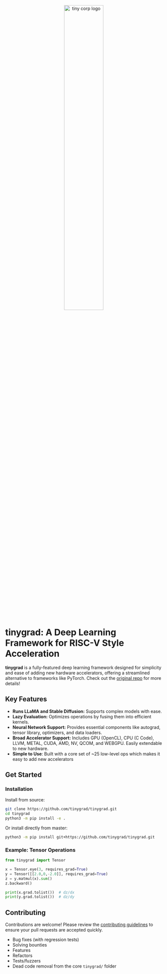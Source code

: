 <div align="center">
  <picture>
    <source media="(prefers-color-scheme: light)" srcset="/docs/logo_tiny_light.svg">
    <img alt="tiny corp logo" src="/docs/logo_tiny_dark.svg" width="50%" height="50%">
  </picture>
</div>

# tinygrad: A Deep Learning Framework for RISC-V Style Acceleration

**tinygrad** is a fully-featured deep learning framework designed for simplicity and ease of adding new hardware accelerators, offering a streamlined alternative to frameworks like PyTorch. Check out the [original repo](https://github.com/tinygrad/tinygrad) for more details!

## Key Features

*   **Runs LLaMA and Stable Diffusion:** Supports complex models with ease.
*   **Lazy Evaluation:** Optimizes operations by fusing them into efficient kernels.
*   **Neural Network Support:** Provides essential components like autograd, tensor library, optimizers, and data loaders.
*   **Broad Accelerator Support:** Includes GPU (OpenCL), CPU (C Code), LLVM, METAL, CUDA, AMD, NV, QCOM, and WEBGPU. Easily extendable to new hardware.
*   **Simple to Use**: Built with a core set of ~25 low-level ops which makes it easy to add new accelerators

## Get Started

### Installation

Install from source:

```bash
git clone https://github.com/tinygrad/tinygrad.git
cd tinygrad
python3 -m pip install -e .
```

Or install directly from master:

```bash
python3 -m pip install git+https://github.com/tinygrad/tinygrad.git
```

### Example: Tensor Operations

```python
from tinygrad import Tensor

x = Tensor.eye(3, requires_grad=True)
y = Tensor([[2.0,0,-2.0]], requires_grad=True)
z = y.matmul(x).sum()
z.backward()

print(x.grad.tolist())  # dz/dx
print(y.grad.tolist())  # dz/dy
```

## Contributing

Contributions are welcome!  Please review the [contributing guidelines](https://github.com/tinygrad/tinygrad#contributing) to ensure your pull requests are accepted quickly.

*   Bug fixes (with regression tests)
*   Solving bounties
*   Features
*   Refactors
*   Tests/fuzzers
*   Dead code removal from the core `tinygrad/` folder

```